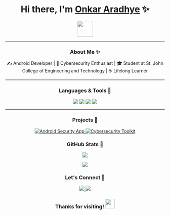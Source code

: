 
<h1 align="center">Hi there, I'm <a href="https://github.com/onkararadhye" target="_blank">Onkar Aradhye</a> ✨</h1>

<p align="center">
  <img src="https://media.giphy.com/media/Q7LHmoFwVP6Yc1swZs/giphy.gif" width="50">
</p>

---

<h3 align="center">About Me ✨</h3>
<p align="center">
✍ Android Developer | 🔐 Cybersecurity Enthusiast | 🎓 Student at St. John College of Engineering and Technology | ☕ Lifelong Learner
</p>

---

<h3 align="center">Languages & Tools 🔧</h3>
<p align="center">
  <img src="https://img.shields.io/badge/Code-Kotlin-informational?style=flat&logo=kotlin&color=7F52FF" />
  <img src="https://img.shields.io/badge/Code-Java-informational?style=flat&logo=java&color=007396" />
  <img src="https://img.shields.io/badge/Tools-Android_Studio-informational?style=flat&logo=android-studio&color=3DDC84" />
  <img src="https://img.shields.io/badge/Tools-Burp_Suite-informational?style=flat&logo=burp-suite&color=FF7139" />
</p>

---

<h3 align="center">Projects 🚀</h3>
<p align="center">
  <a href="https://github.com/onkararadhye/loginappusingandroistudio_firebase">
    <img src="https://img.shields.io/badge/-Android_Security_App-blue" alt="Android Security App">
  </a>
  <a href="https://github.com/yourusername/cybersecurity-toolkit">
    <img src="https://img.shields.io/badge/-Cybersecurity_Toolkit-green" alt="Cybersecurity Toolkit">
  </a>
</p>

<h3 align="center">GitHub Stats 🌟</h3>
<p align="center">
  <img src="https://github-readme-stats.vercel.app/api?username=onkararadhye&show_icons=true&theme=radical" />
</p>
<p align="center">
  <img src="https://github-readme-streak-stats.herokuapp.com/?user=onkararadhye&theme=radical" />
</p>


<h3 align="center">Let's Connect 🙏</h3>
<p align="center">
  <a href="https://www.linkedin.com/in/onkararadhye">
    <img src="https://img.shields.io/badge/-LinkedIn-blue?style=flat&logo=linkedin" />
  </a>
  <a href="mailto:onkararadhye.2004@gmail.com">
    <img src="https://img.shields.io/badge/-Email-c14438?style=flat&logo=gmail&logoColor=white" />
  </a>
</p>


<h3 align="center">Thanks for visiting! <img src="https://media.giphy.com/media/hvRJCLFzcasrR4ia7z/giphy.gif" width="30" /></h3>

